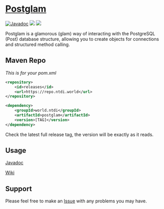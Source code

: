 # [Postglam](https://postglam.tech)
[![Javadoc](https://img.shields.io/badge/JavaDoc-Online-green)](https://docs.postglam.tech)
<img src="https://img.shields.io/badge/PostgreSQL-316192?style=for-the-badge&logo=postgresql&logoColor=white" />
<img src="https://img.shields.io/badge/OpenJDK-ED8B00?style=for-the-badge&logo=openjdk&logoColor=white" />

Postglam is a glamorous (glam) way of interacting with the PostgreSQL (Post) database structure, allowing you to create objects for connections and structured method calling.

## Maven Repo
*This is for your pom.xml*
```xml
<repository>
    <id>releases</id>
    <url>https://repo.ntdi.world</url>
</repository>
```

```xml
<dependency>
    <groupId>world.ntdi</groupId>
    <artifactId>postglam</artifactId>
    <version>[TAG]</version>
</dependency>
```
Check the latest full release tag, the version will be exactly as it reads.

## Usage
[Javadoc](https://docs.postglam.tech)

[Wiki](https://github.com/n-tdi/Postglam/wiki)

## Support
Please feel free to make an [Issue](https://github.com/n-tdi/Postglam/issues) with any problems you may have.
